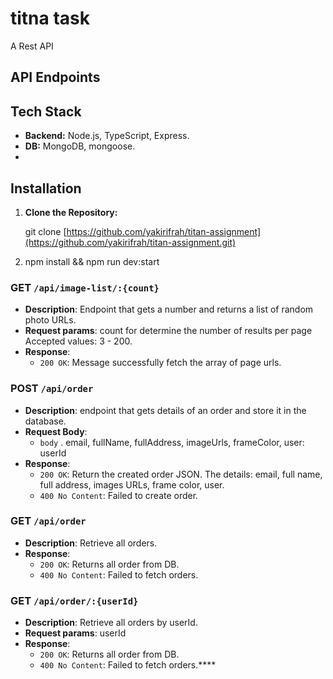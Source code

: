 # titna task
A Rest API  


## API Endpoints


## Tech Stack
- **Backend:** Node.js, TypeScript, Express.
- **DB:** MongoDB, mongoose.
- 
## Installation

1. **Clone the Repository:**

      git clone [https://github.com/yakirifrah/titan-assignment](https://github.com/yakirifrah/titan-assignment.git)


2.  npm install && npm run dev:start

### GET `/api/image-list/:{count}`

- **Description**: Endpoint that gets a number and returns a list of random photo URLs.
- **Request params**: count for determine the number of results per page Accepted values: 3 - 200.
- **Response**:
  - `200 OK`: Message successfully fetch the array of page urls.

### POST `/api/order`

- **Description**: endpoint that gets details of an order and store it in the database. 
- **Request Body**:
  - `body` . email, fullName, fullAddress, imageUrls, frameColor, user: userId
- **Response**:
  - `200 OK`: Return the created order JSON. The details: email, full name, full
address, images URLs, frame color, user.
  - `400 No Content`: Failed to create order.
 
  
### GET `/api/order`

- **Description**: Retrieve all orders.
- **Response**:
  - `200 OK`: Returns all order from DB.
  - `400 No Content`: Failed to fetch orders.
 
  
### GET `/api/order/:{userId}`

- **Description**: Retrieve all orders by userId.
- **Request params**: userId
- **Response**:
  - `200 OK`: Returns all order from DB.
  - `400 No Content`: Failed to fetch orders.****
